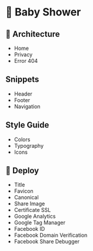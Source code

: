 # 🍼 Baby Shower

## 📁 Architecture
- Home
- Privacy
- Error 404

## Snippets
- Header
- Footer
- Navigation

## Style Guide
- Colors
- Typography
- Icons

## 🚀 Deploy
- Title
- Favicon
- Canonical
- Share Image
- Certificate SSL
- Google Analytics
- Google Tag Manager
- Facebook ID
- Facebook Domain Verification
- Facebook Share Debugger
